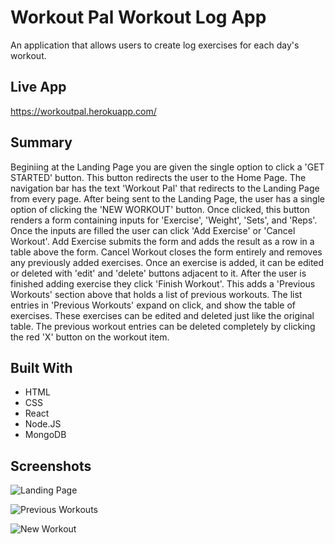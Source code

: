 # Workout Pal Workout Log App
An application that allows users to create log exercises for each day's workout.

## Live App
https://workoutpal.herokuapp.com/

## Summary
  Beginiing at the Landing Page you are given the single option to click a 'GET STARTED' button.  This button redirects the user to the Home Page.  The navigation bar has the text 'Workout Pal' that redirects to the Landing Page from every page.  After being sent to the Landing Page, the user has a single option of clicking the 'NEW WORKOUT' button.  Once clicked, this button renders a form containing inputs for 'Exercise', 'Weight', 'Sets', and 'Reps'.  Once the inputs are filled the user can click 'Add Exercise' or 'Cancel Workout'.  Add Exercise submits the form and adds the result as a row in a table above the form.  Cancel Workout closes the form entirely and removes any previously added exercises.  Once an exercise is added, it can be edited or deleted with 'edit' and 'delete' buttons adjacent to it. After the user is finished adding exercise they click 'Finish Workout'.  This adds a 'Previous Workouts' section above that holds a list of previous workouts.  The list entries in 'Previous Workouts' expand on click, and show the table of exercises.  These exercises can be edited and deleted just like the original table. The previous workout entries can be deleted completely by clicking the red 'X' button on the workout item.
  
  ## Built With
  * HTML
  * CSS
  * React
  * Node.JS
  * MongoDB
  
  ## Screenshots
  
  ![Landing Page](https://imgur.com/ozeuoxb.png "Landing Page")
  
  ![Previous Workouts](https://imgur.com/FLCgujN.png "Previous Workouts")
  
  ![New Workout](https://imgur.com/Jb0pFIw.png "New Workout")
